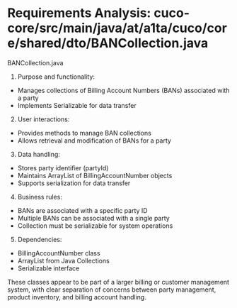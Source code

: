 # Requirements Analysis: cuco-core/src/main/java/at/a1ta/cuco/core/shared/dto/BANCollection.java

BANCollection.java
1. Purpose and functionality:
- Manages collections of Billing Account Numbers (BANs) associated with a party
- Implements Serializable for data transfer

2. User interactions:
- Provides methods to manage BAN collections
- Allows retrieval and modification of BANs for a party

3. Data handling:
- Stores party identifier (partyId)
- Maintains ArrayList of BillingAccountNumber objects
- Supports serialization for data transfer

4. Business rules:
- BANs are associated with a specific party ID
- Multiple BANs can be associated with a single party
- Collection must be serializable for system operations

5. Dependencies:
- BillingAccountNumber class
- ArrayList from Java Collections
- Serializable interface

These classes appear to be part of a larger billing or customer management system, with clear separation of concerns between party management, product inventory, and billing account handling.